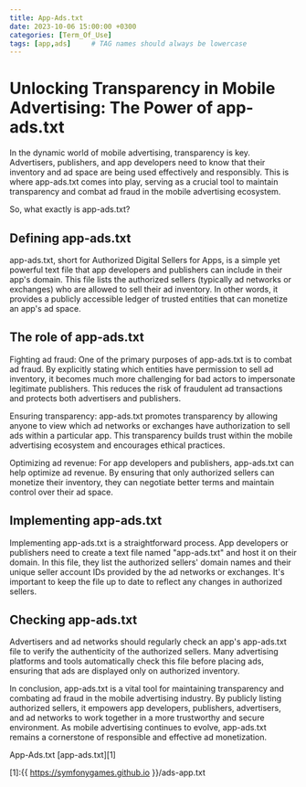 ```yaml
---
title: App-Ads.txt
date: 2023-10-06 15:00:00 +0300
categories: [Term_Of_Use]
tags: [app,ads]     # TAG names should always be lowercase
---
```


# Unlocking Transparency in Mobile Advertising: The Power of app-ads.txt

In the dynamic world of mobile advertising, transparency is key. Advertisers, publishers, and app developers need to know that their inventory and ad space are being used effectively and responsibly. This is where app-ads.txt comes into play, serving as a crucial tool to maintain transparency and combat ad fraud in the mobile advertising ecosystem.

So, what exactly is app-ads.txt?

## Defining app-ads.txt

app-ads.txt, short for Authorized Digital Sellers for Apps, is a simple yet powerful text file that app developers and publishers can include in their app's domain. This file lists the authorized sellers (typically ad networks or exchanges) who are allowed to sell their ad inventory. In other words, it provides a publicly accessible ledger of trusted entities that can monetize an app's ad space.

## The role of app-ads.txt

Fighting ad fraud: One of the primary purposes of app-ads.txt is to combat ad fraud. By explicitly stating which entities have permission to sell ad inventory, it becomes much more challenging for bad actors to impersonate legitimate publishers. This reduces the risk of fraudulent ad transactions and protects both advertisers and publishers.

Ensuring transparency: app-ads.txt promotes transparency by allowing anyone to view which ad networks or exchanges have authorization to sell ads within a particular app. This transparency builds trust within the mobile advertising ecosystem and encourages ethical practices.

Optimizing ad revenue: For app developers and publishers, app-ads.txt can help optimize ad revenue. By ensuring that only authorized sellers can monetize their inventory, they can negotiate better terms and maintain control over their ad space.

## Implementing app-ads.txt

Implementing app-ads.txt is a straightforward process. App developers or publishers need to create a text file named "app-ads.txt" and host it on their domain. In this file, they list the authorized sellers' domain names and their unique seller account IDs provided by the ad networks or exchanges. It's important to keep the file up to date to reflect any changes in authorized sellers.

## Checking app-ads.txt

Advertisers and ad networks should regularly check an app's app-ads.txt file to verify the authenticity of the authorized sellers. Many advertising platforms and tools automatically check this file before placing ads, ensuring that ads are displayed only on authorized inventory.

In conclusion, app-ads.txt is a vital tool for maintaining transparency and combating ad fraud in the mobile advertising industry. By publicly listing authorized sellers, it empowers app developers, publishers, advertisers, and ad networks to work together in a more trustworthy and secure environment. As mobile advertising continues to evolve, app-ads.txt remains a cornerstone of responsible and effective ad monetization.

App-Ads.txt [app-ads.txt][1]

[1]:{{ https://symfonygames.github.io }}/ads-app.txt
